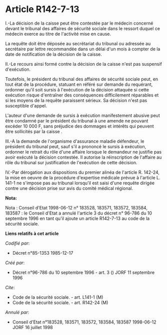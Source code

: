 # Article R142-7-13

I.-La décision de la caisse peut être contestée par le médecin concerné devant le tribunal des affaires de sécurité sociale
dans le ressort duquel ce médecin exerce au titre de l'activité mise en cause. 

La requête doit être déposée au secrétariat du tribunal ou adressée au secrétaire par lettre recommandée dans un délai d'un
mois à compter de la date de notification de la décision de la caisse. 

II.-Le recours ainsi formé contre la décision de la caisse n'est pas suspensif d'exécution. 

Toutefois, le président du tribunal des affaires de sécurité sociale peut, en tout état de la procédure, statuant en référé
sur demande du requérant, ordonner qu'il soit sursis à l'exécution de la décision attaquée si cette exécution risque
d'entraîner des conséquences difficilement réparables et si les moyens de la requête paraissent sérieux. Sa décision n'est
pas susceptible d'appel. 

L'auteur d'une demande de sursis à exécution manifestement abusive peut être condamné par le président du tribunal à une
amende ne pouvant excéder 10 000 F, sans préjudice des dommages et intérêts qui peuvent être sollicités par la caisse   . 

III.-A la demande de l'organisme d'assurance maladie défendeur, le président du tribunal peut, sauf s'il a prononcé le sursis
à exécution, ordonner le retrait du rôle d'une affaire lorsque le demandeur ne justifie pas avoir exécuté la décision
contestée. Il autorise la réinscription de l'affaire au rôle du tribunal sur justification de l'exécution de cette décision. 

IV.-Par dérogation aux dispositions du premier alinéa de l'article R. 142-24, la mise en oeuvre de la procédure d'expertise
médicale prévue à l'article L. 141-1 ne s'impose pas au tribunal lorsqu'il est saisi d'une requête dirigée contre une
décision prise sur avis du comité médical régional.

**Nota:**

Nota : Conseil d'Etat 1998-06-12 n° 183528, 183571, 183572, 183584, 183587 : le Conseil d'Etat a annulé l'article 3 du décret
n° 96-786 du 10 septembre 1996 en tant qu'il ajoute un article R142-7-13 au code de la sécurité sociale.

**Liens relatifs à cet article**

_Codifié par_:

  - Décret n°85-1353 1985-12-17

_Créé par_:

  - Décret n°96-786 du 10 septembre 1996 - art. 3 () JORF 11 septembre 1996

_Cite_:

  - Code de la sécurité sociale. - art. L141-1 (M)
  - Code de la sécurité sociale. - art. R142-24 (M)

_Annulé par_:

  - Conseil d'Etat n°183528, 183571, 183572, 183584, 183587 1998-06-12 JORF 16 juillet 1998
